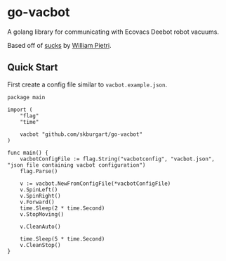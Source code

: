 # go-vacbot

A golang library for communicating with Ecovacs Deebot robot vacuums.

Based off of [sucks](https://github.com/wpietri/sucks) by [William Pietri](https://github.com/wpietri).

## Quick Start
First create a config file similar to `vacbot.example.json`.

```golang
package main

import (
	"flag"
	"time"

	vacbot "github.com/skburgart/go-vacbot"
)

func main() {
	vacbotConfigFile := flag.String("vacbotconfig", "vacbot.json", "json file containing vacbot configuration")
	flag.Parse()

	v := vacbot.NewFromConfigFile(*vacbotConfigFile)
	v.SpinLeft()
	v.SpinRight()
	v.Forward()
	time.Sleep(2 * time.Second)
	v.StopMoving()

	v.CleanAuto()

	time.Sleep(5 * time.Second)
	v.CleanStop()
}
```
